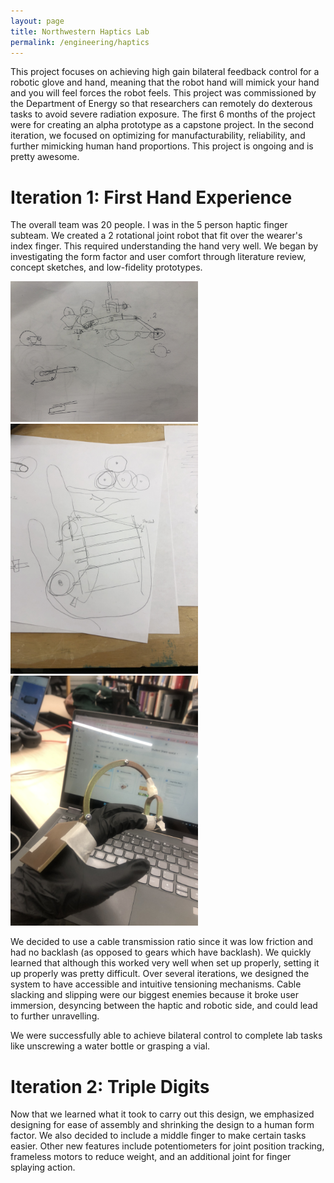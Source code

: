 ```yaml
---
layout: page
title: Northwestern Haptics Lab
permalink: /engineering/haptics
---
```


This project focuses on achieving high gain bilateral feedback control for a robotic glove and hand, meaning that the robot hand will mimick your hand and you will feel forces the robot feels. 
This project was commissioned by the Department of Energy so that researchers can remotely do dexterous tasks to avoid severe radiation exposure. 
The first 6 months of the project were for creating an alpha prototype as a capstone project. 
In the second iteration, we focused on optimizing for manufacturability, reliability, and further mimicking human hand proportions. This project is ongoing and is pretty awesome. 

# Iteration 1: First Hand Experience

The overall team was 20 people. I was in the 5 person haptic finger subteam. We created a 2 rotational joint robot that fit over the wearer's index finger. 
This required understanding the hand very well. We began by investigating the form factor and user comfort through literature review, concept sketches, and low-fidelity prototypes.

<p float="left">
  <img src="/assets/img/haptics/sketch1.jpg" width="300" />
  <img src="/assets/img/haptics/sketch2.JPG" width="300" />
  <img src="/assets/img/haptics/v0.JPG" width="300" /> 
</p>


We decided to use a cable transmission ratio since it was low friction and had no backlash (as opposed to gears which have backlash). 
We quickly learned that although this worked very well when set up properly, setting it up properly was pretty difficult. Over several iterations, we designed the system to have accessible and intuitive tensioning mechanisms. Cable slacking and slipping were our biggest enemies because it broke user immersion, desyncing between the haptic and robotic side, and could lead to further unravelling. 

We were successfully able to achieve bilateral control to complete lab tasks like unscrewing a water bottle or grasping a vial. 

# Iteration 2: Triple Digits

Now that we learned what it took to carry out this design, we emphasized designing for ease of assembly and shrinking the design to a human form factor. We also decided to include a middle finger to make certain tasks easier. Other new features include potentiometers for joint position tracking, frameless motors to reduce weight, and an additional joint for finger splaying action. 



